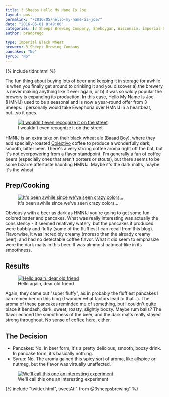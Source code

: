 ```yaml
---
title: 3 Sheeps Hello My Name Is Joe
layout: post
permalink: "/2016/05/hello-my-name-is-joe/"
date: "2016-05-01 8:49:00"
categories: [3 Sheeps Brewing Company, Sheboygan, Wisconsin, imperial black wheat coffee ale, coffee ale, wheat beer]
author: bradorego

type: Imperial Black Wheat
brewery: 3 Sheeps Brewing Company
pancakes: "No"
syrup: "No"
---
```


{% include tldnr.html %}

The fun thing about buying lots of beer and keeping it in storage for awhile is when you finally get around to drinking it and you discover a) the brewery is never making anything like it ever again, or b) it was so wildly popular the brewery is expanding its production. In this case, Hello My Name Is Joe (HMNIJ) used to be a seasonal and is now a year-round offer from 3 Sheeps. I personally would take Ewephoria over HMNIJ in a heartbeat, but...so it goes.

<figure class="imageWrap">
  <a href="{{ site.url }}/assets/full/hellomynameisjoe/beer.jpg" target="_blank">
    <img src="{{ site.url }}/assets/compressed/hellomynameisjoe/beer.jpg" alt="I wouldn't even recognize it on the street" />
  </a>
  <figcaption>
    I wouldn't even recognize it on the street
  </figcaption>
</figure>

<a href="http://www.3sheepsbrewing.com/beer/hello-my-name-is-joe/" target="_blank">HMNIJ</a> is an extra take on their black wheat ale (Baaad Boy), where they add specially-roasted <a href="http://colectivocoffee.com/" target="_blank">Colectivo</a> coffee to produce a wonderfully dark, smooth, bitter beer. There's a very strong coffee aroma right off the bat, but it's not overpowering from a flavor standpoint. I'm generally a fan of coffee beers (especially ones that aren't porters or stouts), but there seems to be some bizarre aftertaste haunting HMNIJ. Maybe it's the dark malts, maybe it's the wheat.

## Prep/Cooking

<figure class="imageWrap">
  <a href="{{ site.url }}/assets/full/hellomynameisjoe/batter.jpg" target="_blank">
    <img src="{{ site.url }}/assets/compressed/hellomynameisjoe/batter.jpg" alt="It's been awhile since we've seen crazy colors..." />
  </a>
  <figcaption>
    It's been awhile since we've seen crazy colors...
  </figcaption>
</figure>

Obviously with a beer as dark as HMNIJ you're going to get some fun-colored batter and pancakes. What was really interesting was actually the consistency - it seemed relatively watery, but the pancakes it produced were bubbly and fluffy (some of the fluffiest I can recall from this blog). Flavorwise, it was incredibly creamy (moreso than the already creamy beer), and had no detectable coffee flavor. What it did seem to emphasize were the dark malts in this beer. It was almmost oatmeal-like in its smoothness.

## Results

<figure class="imageWrap">
  <a href="{{ site.url }}/assets/full/hellomynameisjoe/pancakes.jpg" target="_blank">
    <img src="{{ site.url }}/assets/compressed/hellomynameisjoe/pancakes.jpg" alt="Hello again, dear old friend" />
  </a>
  <figcaption>
    Hello again, dear old friend
  </figcaption>
</figure>

Again, they came out "super fluffy", as in probably the fluffiest pancakes I can remember on this blog (I wonder what factors lead to that...). The aroma of these pancakes reminded me of something, but I couldn't quite place it &endash; dark, sweet, roasty, slightly boozy. Maybe rum balls? The flavor echoed the smoothness of the beer, and the dark malts really stayed strong throughout. No sense of coffee here, either.

## The Decision

* Pancakes: No. In beer form, it's a pretty delicious, smooth, boozy drink. In pancake form, it's basically nothing.
* Syrup: No. The aroma gained this spicy sort of aroma, like allspice or nutmeg, but the flavor was virtually unaffected.


<figure class="imageWrap">
  <a href="{{ site.url }}/assets/full/hellomynameisjoe/syrup.jpg" target="_blank">
    <img src="{{ site.url }}/assets/compressed/hellomynameisjoe/syrup.jpg" alt="We'll call this one an interesting experiment" />
  </a>
  <figcaption>
    We'll call this one an interesting experiment
  </figcaption>
</figure>

{% include "twitter.html", tweetAt:" from @3sheepsbrewing" %}
